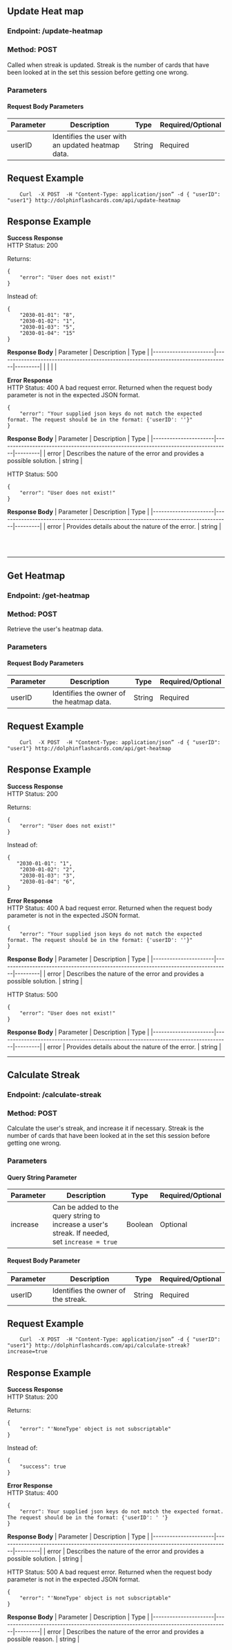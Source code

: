 ## Update Heat map 
### **Endpoint:** /update-heatmap
### **Method:** POST
 Called when streak is updated. Streak is the number of cards that have been looked at in the set this session before getting one wrong.


### Parameters

#### **Request Body Parameters**

| Parameter    | Description                                                                               | Type    | Required/Optional |
|--------------|-------------------------------------------------------------------------------------------|---------|-------------------|
| userID       | Identifies the user with an updated heatmap data.                                        | String  | Required          |



## Request Example

```
    Curl  -X POST  -H "Content-Type: application/json” -d { "userID": "user1"} http://dolphinflashcards.com/api/update-heatmap
```

## Response Example

**Success Response**<br>
HTTP Status: 200

Returns:
```
{
    "error": "User does not exist!"
}
```


Instead of:
```
{
    "2030-01-01": "8",
    "2030-01-02": "1",
    "2030-01-03": "5",
    "2030-01-04": "15"
}
```
**Response Body**
| Parameter            | Description                                                                       | Type    | 
|----------------------|-----------------------------------------------------------------------------------|---------|
|                 |                |   | 





**Error Response**<br>
HTTP Status: 400
A bad request error. Returned when the request body parameter is not in the expected JSON format.

```
{
    "error": "Your supplied json keys do not match the expected format. The request should be in the format: {'userID': ''}"
}

```
**Response Body**
| Parameter            | Description                                                                       | Type    | 
|----------------------|-----------------------------------------------------------------------------------|---------|
| error                | Describes the nature of the error and provides a possible solution.               | string  | 



HTTP Status: 500
```
{
    "error": "User does not exist!"
}

```
**Response Body**
| Parameter            | Description                                                                       | Type    | 
|----------------------|-----------------------------------------------------------------------------------|---------|
| error                | Provides details about the nature of the error.                                   | string  | 





<br></br>
**********************************

## Get Heatmap
### **Endpoint:** /get-heatmap
### **Method:** POST
Retrieve the user's heatmap data.


### Parameters

#### **Request Body Parameters**

| Parameter    | Description                                                                               | Type    | Required/Optional |
|--------------|-------------------------------------------------------------------------------------------|---------|-------------------|
| userID       | Identifies the owner of the heatmap data.                                                 | String  | Required          |



## Request Example

```
    Curl  -X POST  -H "Content-Type: application/json” -d { "userID": "user1"} http://dolphinflashcards.com/api/get-heatmap

```

## Response Example

**Success Response**<br>
HTTP Status: 200

Returns:
```
{
    "error": "User does not exist!"
}
```


Instead of:
```
{
   "2030-01-01": "1",
    "2030-01-02": "2",
    "2030-01-03": "3",
    "2030-01-04": "6",
}

```





**Error Response**<br>
HTTP Status: 400
A bad request error. Returned when the request body parameter is not in the expected JSON format.

```
{
    "error": "Your supplied json keys do not match the expected format. The request should be in the format: {'userID': ''}"
}
```

**Response Body**
| Parameter            | Description                                                                       | Type    | 
|----------------------|-----------------------------------------------------------------------------------|---------|
| error                | Describes the nature of the error and provides a possible solution.               | string  | 





HTTP Status: 500

```
{
    "error": "User does not exist!"
}
```

**Response Body**
| Parameter            | Description                                                                       | Type    | 
|----------------------|-----------------------------------------------------------------------------------|---------|
| error                | Provides details about the nature of the error.                                   | string  | 





**********************************

## Calculate Streak
### **Endpoint:** /calculate-streak
### **Method:** POST
Calculate the user's streak, and increase it if necessary. Streak is the number of cards that have been looked at in the set this session before getting one wrong.


### Parameters

#### **Query String Parameter**

| Parameter    | Description                                                                               | Type    | Required/Optional |
|--------------|-------------------------------------------------------------------------------------------|---------|-------------------|
| increase     | Can be added to the query string to increase a user's streak. If needed, set `increase = true` | Boolean  | Optional       |



#### **Request Body Parameter**

| Parameter    | Description                                                                               | Type    | Required/Optional |
|--------------|-------------------------------------------------------------------------------------------|---------|-------------------|
| userID       | Identifies the owner of the streak.                                                       | String  | Required          |



## Request Example

```
    Curl  -X POST  -H "Content-Type: application/json” -d { "userID": "user1"} http://dolphinflashcards.com/api/calculate-streak?increase=true

```

## Response Example

**Success Response**<br>
HTTP Status: 200

Returns:

```
{
    "error": "'NoneType' object is not subscriptable"
}
```


Instead of:
```
{
    "success": true
}

```




**Error Response**<br>
HTTP Status: 400
```
{
    "error": Your supplied json keys do not match the expected format. The request should be in the format: {'userID': ' '}
}

```
**Response Body**
| Parameter            | Description                                                                       | Type    | 
|----------------------|-----------------------------------------------------------------------------------|---------|
| error                | Describes the nature of the error and provides a possible solution.               | string  | 


HTTP Status: 500
A bad request error. Returned when the request body parameter is not in the expected JSON format.

```
{
    "error": "'NoneType' object is not subscriptable"
}

```

**Response Body**
| Parameter            | Description                                                                       | Type    | 
|----------------------|-----------------------------------------------------------------------------------|---------|
| error                | Describes the nature of the error and provides a possible reason.               | string  | 

